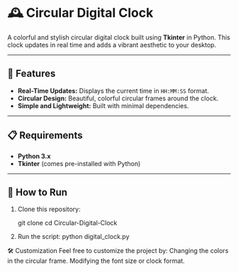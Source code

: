 # 🕰️ Circular Digital Clock  

A colorful and stylish circular digital clock built using **Tkinter** in Python. This clock updates in real time and adds a vibrant aesthetic to your desktop.

---

## 🎨 Features  
- **Real-Time Updates:** Displays the current time in `HH:MM:SS` format.  
- **Circular Design:** Beautiful, colorful circular frames around the clock.  
- **Simple and Lightweight:** Built with minimal dependencies.  

---

## 📋 Requirements  
- **Python 3.x**  
- **Tkinter** (comes pre-installed with Python)  

---

## 🚀 How to Run  

1. Clone this repository:
   
   git clone <your-repo-url>
   cd Circular-Digital-Clock

2. Run the script:
python digital_clock.py

🛠️ Customization
Feel free to customize the project by:
Changing the colors in the circular frame.
Modifying the font size or clock format.
